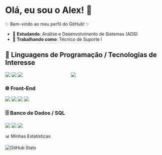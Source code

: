 # Olá, eu sou o Alex! 👋

✨ Bem-vindo ao meu perfil do GitHub! ✨  

- 🚀 **Estudando**: Análise e Desenvolvimento de Sistemas (ADS)
- 💼 **Trabalhando como**: Técnico de Suporte I  
## 🚀 Linguagens de Programação / Tecnologias de Interesse  

<p align="left">
    <img src="https://img.shields.io/badge/Python-3776AB?style=for-the-badge&logo=python&logoColor=white"/>
    <img src="https://img.shields.io/badge/C%23-239120?style=for-the-badge&logo=csharp&logoColor=white"/>
    <img src="https://img.shields.io/badge/Java-ED8B00?style=for-the-badge&logo=java&logoColor=white" style="margin-right: 150px;"/>
    <img src="https://media1.giphy.com/media/v1.Y2lkPTc5MGI3NjExdGlta2FuMmg0dGV1dDV1ZG5kcWQ5aTlkbXhlaTZ3bTBid3h3dDZ5ciZlcD12MV9pbnRlcm5hbF9naWZfYnlfaWQmY3Q9Zw/ZVik7pBtu9dNS/giphy.gif"/>
</p>

### 🌐 Front-End  

<p>
  <img src="https://img.shields.io/badge/HTML5-E34F26?style=for-the-badge&logo=html5&logoColor=white"/>
  <img src="https://img.shields.io/badge/CSS3-1572B6?style=for-the-badge&logo=css3&logoColor=white"/>
  <img src="https://img.shields.io/badge/JavaScript-F7DF1E?style=for-the-badge&logo=javascript&logoColor=black"/>
  <img src="https://img.shields.io/badge/React-20232A?style=for-the-badge&logo=react&logoColor=61DAFB"/>
</p>

### 🗄️ Banco de Dados / SQL  

<p>
  <img src="https://img.shields.io/badge/MySQL-4479A1?style=for-the-badge&logo=mysql&logoColor=white"/>
  <img src="https://img.shields.io/badge/PostgreSQL-336791?style=for-the-badge&logo=postgresql&logoColor=white"/>
  <img src="https://img.shields.io/badge/SQLite-003B57?style=for-the-badge&logo=sqlite&logoColor=white"/>
</p

  ## 📊 Minhas Estatísticas  
![GitHub Stats](https://github-readme-stats.vercel.app/api?username=McsAlex&show_icons=true&theme=dark)  

